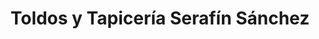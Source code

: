 ---
title: "Toldos y Tapicería Serafín Sánchez"
url: /hinojosa-del-duque/toldos-y-tapiceria-serafin-sanchez/
shop: cortina
---